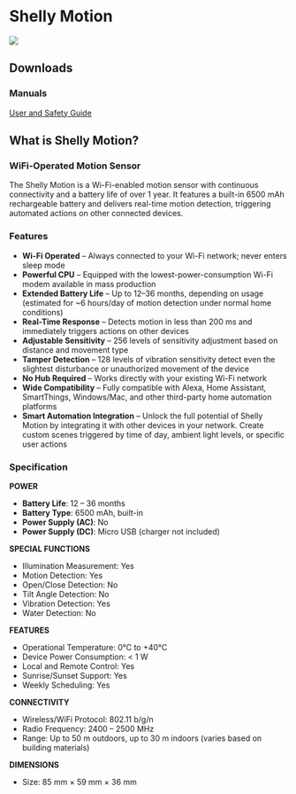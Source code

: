 # Shelly Motion

![](https://kb.shelly.cloud/__attachments/229146742/image-20220913-072649.png?inst-v=06e25fb6-1df6-4585-801d-931808676f21)

## Downloads

### Manuals

[User and Safety Guide](https://kb.shelly.cloud/__attachments/64028998/User%20and%20Safety%20Guide?inst-v=06e25fb6-1df6-4585-801d-931808676f21)

## What is Shelly Motion?

### WiFi-Operated Motion Sensor

The Shelly Motion is a Wi-Fi-enabled motion sensor with continuous connectivity and a battery life of over 1 year. It features a built-in 6500 mAh rechargeable battery and delivers real-time motion detection, triggering automated actions on other connected devices.

### Features

- **Wi-Fi Operated** – Always connected to your Wi-Fi network; never enters sleep mode  
- **Powerful CPU** – Equipped with the lowest-power-consumption Wi-Fi modem available in mass production  
- **Extended Battery Life** – Up to 12–36 months, depending on usage (estimated for ~6 hours/day of motion detection under normal home conditions)  
- **Real-Time Response** – Detects motion in less than 200 ms and immediately triggers actions on other devices  
- **Adjustable Sensitivity** – 256 levels of sensitivity adjustment based on distance and movement type  
- **Tamper Detection** – 128 levels of vibration sensitivity detect even the slightest disturbance or unauthorized movement of the device  
- **No Hub Required** – Works directly with your existing Wi-Fi network  
- **Wide Compatibility** – Fully compatible with Alexa, Home Assistant, SmartThings, Windows/Mac, and other third-party home automation platforms  
- **Smart Automation Integration** – Unlock the full potential of Shelly Motion by integrating it with other devices in your network. Create custom scenes triggered by time of day, ambient light levels, or specific user actions  

### Specification

**POWER**

- **Battery Life**: 12 – 36 months  
- **Battery Type**: 6500 mAh, built-in  
- **Power Supply (AC)**: No  
- **Power Supply (DC)**: Micro USB (charger not included)  

**SPECIAL FUNCTIONS**

- Illumination Measurement: Yes  
- Motion Detection: Yes  
- Open/Close Detection: No  
- Tilt Angle Detection: No  
- Vibration Detection: Yes  
- Water Detection: No  

**FEATURES**

- Operational Temperature: 0°C to +40°C  
- Device Power Consumption: < 1 W  
- Local and Remote Control: Yes  
- Sunrise/Sunset Support: Yes  
- Weekly Scheduling: Yes  

**CONNECTIVITY**

- Wireless/WiFi Protocol: 802.11 b/g/n  
- Radio Frequency: 2400 – 2500 MHz  
- Range: Up to 50 m outdoors, up to 30 m indoors (varies based on building materials)  

**DIMENSIONS**

- Size: 85 mm × 59 mm × 36 mm